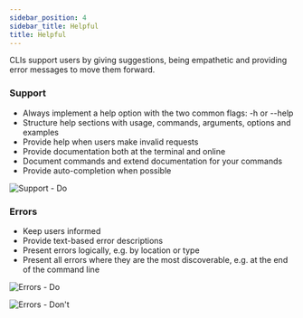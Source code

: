 ```yaml
---
sidebar_position: 4
sidebar_title: Helpful
title: Helpful
---
```


CLIs support users by giving suggestions, being empathetic and providing error messages to move them forward.

### Support
- Always implement a help option with the two common flags: -h or --help
- Structure help sections with usage, commands, arguments, options and examples
- Provide help when users make invalid requests
- Provide documentation both at the terminal and online
- Document commands and extend documentation for your commands
- Provide auto-completion when possible

![Support - Do](https://www.figma.com/design/wEptRgAezDU1z80Cn3eZ0o/iX-Pattern-Illustrations?node-id=4406-20618&t=sN9pWBoxiiVCyam3-4)


### Errors
- Keep users informed
- Provide text-based error descriptions
- Present errors logically, e.g. by location or type
- Present all errors where they are the most discoverable, e.g. at the end of the command line

![Errors - Do](https://www.figma.com/design/wEptRgAezDU1z80Cn3eZ0o/iX-Pattern-Illustrations?node-id=4406-20612&t=sN9pWBoxiiVCyam3-4)

![Errors - Don't](https://www.figma.com/design/wEptRgAezDU1z80Cn3eZ0o/iX-Pattern-Illustrations?node-id=4406-20615&t=sN9pWBoxiiVCyam3-4)
